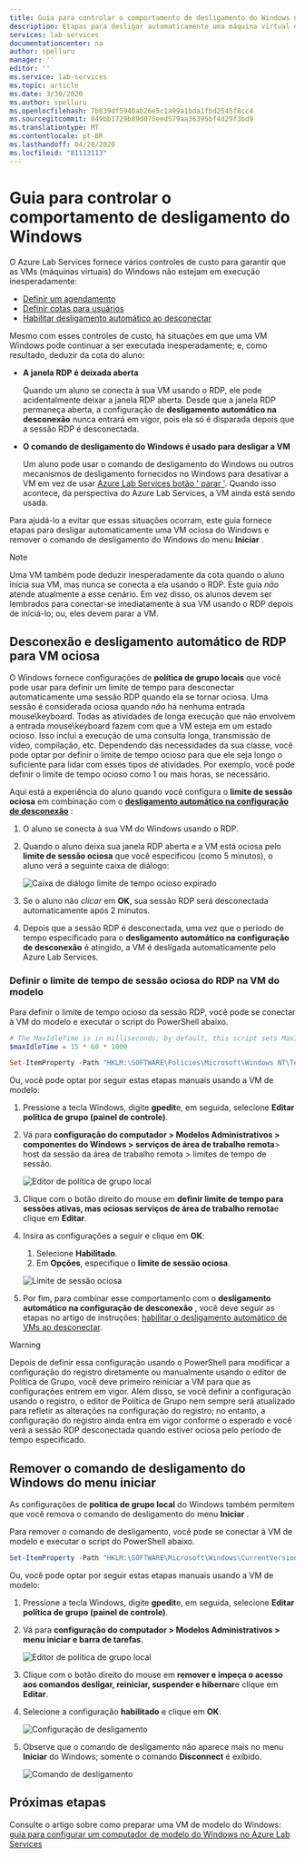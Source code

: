 ```yaml
---
title: Guia para controlar o comportamento de desligamento do Windows no Azure Lab Services | Microsoft Docs
description: Etapas para desligar automaticamente uma máquina virtual do Windows ociosa e remover o comando de desligamento do Windows.
services: lab-services
documentationcenter: na
author: spelluru
manager: ''
editor: ''
ms.service: lab-services
ms.topic: article
ms.date: 3/30/2020
ms.author: spelluru
ms.openlocfilehash: 7b839df5940ab26e5c1a99a1bda1fbd2545f8cc4
ms.sourcegitcommit: 849bb1729b89d075eed579aa36395bf4d29f3bd9
ms.translationtype: MT
ms.contentlocale: pt-BR
ms.lasthandoff: 04/28/2020
ms.locfileid: "81113113"
---
```

# <a name="guide-to-controlling-windows-shutdown-behavior"></a>Guia para controlar o comportamento de desligamento do Windows

O Azure Lab Services fornece vários controles de custo para garantir que as VMs (máquinas virtuais) do Windows não estejam em execução inesperadamente:
 - [Definir um agendamento](https://docs.microsoft.com/azure/lab-services/classroom-labs/tutorial-setup-classroom-lab#set-a-schedule-for-the-lab)
 - [Definir cotas para usuários](https://docs.microsoft.com/azure/lab-services/classroom-labs/how-to-configure-student-usage#set-quotas-for-users)
 - [Habilitar desligamento automático ao desconectar](https://docs.microsoft.com/azure/lab-services/classroom-labs/how-to-enable-shutdown-disconnect)

Mesmo com esses controles de custo, há situações em que uma VM Windows pode continuar a ser executada inesperadamente; e, como resultado, deduzir da cota do aluno:

- **A janela RDP é deixada aberta**
  
    Quando um aluno se conecta à sua VM usando o RDP, ele pode acidentalmente deixar a janela RDP aberta.  Desde que a janela RDP permaneça aberta, a configuração de **desligamento automático na desconexão** nunca entrará em vigor, pois ela só é disparada depois que a sessão RDP é desconectada.

- **O comando de desligamento do Windows é usado para desligar a VM**
  
    Um aluno pode usar o comando de desligamento do Windows ou outros mecanismos de desligamento fornecidos no Windows para desativar a VM em vez de usar [Azure Lab Services botão ' parar '](https://docs.microsoft.com/azure/lab-services/classroom-labs/how-to-use-classroom-lab#start-or-stop-the-vm).  Quando isso acontece, da perspectiva do Azure Lab Services, a VM ainda está sendo usada.
    
Para ajudá-lo a evitar que essas situações ocorram, este guia fornece etapas para desligar automaticamente uma VM ociosa do Windows e remover o comando de desligamento do Windows do menu **Iniciar** .  

> [!NOTE]
> Uma VM também pode deduzir inesperadamente da cota quando o aluno inicia sua VM, mas nunca se conecta a ela usando o RDP.  Este guia *não* atende atualmente a esse cenário.  Em vez disso, os alunos devem ser lembrados para conectar-se imediatamente à sua VM usando o RDP depois de iniciá-lo; ou, eles devem parar a VM.

## <a name="automatic-rdp-disconnect-and-shutdown-for-idle-vm"></a>Desconexão e desligamento automático de RDP para VM ociosa

O Windows fornece configurações de **política de grupo locais** que você pode usar para definir um limite de tempo para desconectar automaticamente uma sessão RDP quando ela se tornar ociosa.  Uma sessão é considerada ociosa quando *não* há nenhuma entrada mouse\keyboard.  Todas as atividades de longa execução que não envolvem a entrada mouse\keyboard fazem com que a VM esteja em um estado ocioso.  Isso inclui a execução de uma consulta longa, transmissão de vídeo, compilação, etc.  Dependendo das necessidades da sua classe, você pode optar por definir o limite de tempo ocioso para que ele seja longo o suficiente para lidar com esses tipos de atividades.  Por exemplo, você pode definir o limite de tempo ocioso como 1 ou mais horas, se necessário.

Aqui está a experiência do aluno quando você configura o **limite de sessão ociosa** em combinação com o [**desligamento automático na configuração de desconexão**](https://docs.microsoft.com/azure/lab-services/classroom-labs/how-to-enable-shutdown-disconnect) :
 1. O aluno se conecta à sua VM do Windows usando o RDP.
 2. Quando o aluno deixa sua janela RDP aberta e a VM está ociosa pelo **limite de sessão ociosa** que você especificou (como 5 minutos), o aluno verá a seguinte caixa de diálogo:

    ![Caixa de diálogo limite de tempo ocioso expirado](../media/how-to-windows-shutdown/idle-time-expired.png)

1. Se o aluno não *clicar* em **OK**, sua sessão RDP será desconectada automaticamente após 2 minutos.
2. Depois que a sessão RDP é desconectada, uma vez que o período de tempo especificado para o **desligamento automático na configuração de desconexão** é atingido, a VM é desligada automaticamente pelo Azure Lab Services.

### <a name="set-rdp-idle-session-time-limit-on-the-template-vm"></a>Definir o limite de tempo de sessão ociosa do RDP na VM do modelo

Para definir o limite de tempo ocioso da sessão RDP, você pode se conectar à VM do modelo e executar o script do PowerShell abaixo.

```powershell
# The MaxIdleTime is in milliseconds; by default, this script sets MaxIdleTime to 15 minutes.
$maxIdleTime = 15 * 60 * 1000

Set-ItemProperty -Path "HKLM:\SOFTWARE\Policies\Microsoft\Windows NT\Terminal Services" -Name "MaxIdleTime" -Value $maxIdleTime -Force
```
Ou, você pode optar por seguir estas etapas manuais usando a VM de modelo:

1. Pressione a tecla Windows, digite **gpedit**e, em seguida, selecione **Editar política de grupo (painel de controle)**.

1. Vá para **configuração do computador > Modelos Administrativos > componentes do Windows > serviços de área de trabalho remota**> host da sessão da área de trabalho remota > limites de tempo de sessão.  

    ![Editor de política de grupo local](../media/how-to-windows-shutdown/group-policy-idle.png)
   
1. Clique com o botão direito do mouse em **definir limite de tempo para sessões ativas, mas ociosas serviços de área de trabalho remota**e clique em **Editar**.

1. Insira as configurações a seguir e clique em **OK**:
   1. Selecione **Habilitado**.
   1. Em **Opções**, especifique o **limite de sessão ociosa**.

    ![Limite de sessão ociosa](../media/how-to-windows-shutdown/edit-idle-time-limit.png)

1. Por fim, para combinar esse comportamento com o **desligamento automático na configuração de desconexão** , você deve seguir as etapas no artigo de instruções: [habilitar o desligamento automático de VMs ao desconectar](https://docs.microsoft.com/azure/lab-services/classroom-labs/how-to-enable-shutdown-disconnect).

> [!WARNING]
> Depois de definir essa configuração usando o PowerShell para modificar a configuração do registro diretamente ou manualmente usando o editor de Política de Grupo, você deve primeiro reiniciar a VM para que as configurações entrem em vigor.  Além disso, se você definir a configuração usando o registro, o editor de Política de Grupo nem sempre será atualizado para refletir as alterações na configuração do registro; no entanto, a configuração do registro ainda entra em vigor conforme o esperado e você verá a sessão RDP desconectada quando estiver ociosa pelo período de tempo especificado.

## <a name="remove-windows-shutdown-command-from-start-menu"></a>Remover o comando de desligamento do Windows do menu iniciar

As configurações de **política de grupo local** do Windows também permitem que você remova o comando de desligamento do menu **Iniciar** .

Para remover o comando de desligamento, você pode se conectar à VM de modelo e executar o script do PowerShell abaixo.

```powershell
Set-ItemProperty -Path "HKLM:\SOFTWARE\Microsoft\Windows\CurrentVersion\Policies\Explorer" -Name "HidePowerOptions" -Value 1 -Force
```

Ou, você pode optar por seguir estas etapas manuais usando a VM de modelo:

1. Pressione a tecla Windows, digite **gpedit**e, em seguida, selecione **Editar política de grupo (painel de controle)**.

1. Vá para **configuração do computador > Modelos Administrativos > menu iniciar e barra de tarefas**.  

    ![Editor de política de grupo local](../media/how-to-windows-shutdown/group-policy-shutdown.png)

1. Clique com o botão direito do mouse em **remover e impeça o acesso aos comandos desligar, reiniciar, suspender e hibernar**e clique em **Editar**.

1. Selecione a configuração **habilitado** e clique em **OK**:
 
   ![Configuração de desligamento](../media/how-to-windows-shutdown/edit-shutdown.png)

1. Observe que o comando de desligamento não aparece mais no menu **Iniciar** do Windows; somente o comando **Disconnect** é exibido.

    ![Comando de desligamento](../media/how-to-windows-shutdown/start-menu.png)

## <a name="next-steps"></a>Próximas etapas
Consulte o artigo sobre como preparar uma VM de modelo do Windows: [guia para configurar um computador de modelo do Windows no Azure Lab Services](how-to-prepare-windows-template.md)